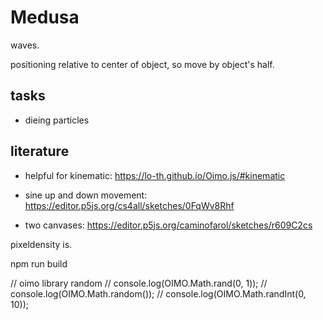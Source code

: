# Medusa

waves.

positioning relative to center of object, so move by object's half.


## tasks
* dieing particles

## literature
* helpful for kinematic: https://lo-th.github.io/Oimo.js/#kinematic 

* sine up and down movement: https://editor.p5js.org/cs4all/sketches/0FqWv8Rhf
* two canvases: https://editor.p5js.org/caminofarol/sketches/r609C2cs 


pixeldensity is.

npm run build


  // oimo library random
  // console.log(OIMO.Math.rand(0, 1));
  // console.log(OIMO.Math.random());
  // console.log(OIMO.Math.randInt(0, 10));